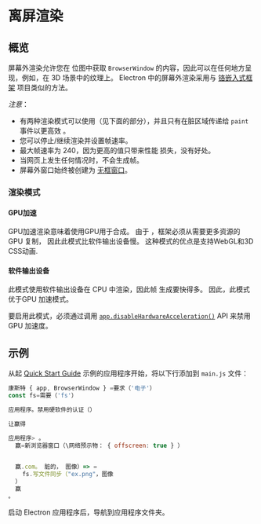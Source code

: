 # 离屏渲染

## 概览

屏幕外渲染允许您在 位图中获取 `BrowserWindow` 的内容，因此可以在任何地方呈现，例如，在 3D 场景中的纹理上。 Electron 中的屏幕外渲染采用与 [铬嵌入式框架](https://bitbucket.org/chromiumembedded/cef) 项目类似的方法。

*注意*：

* 有两种渲染模式可以使用（见下面的部分），并且只有在脏区域传递给 `paint` 事件以更高效 。
* 您可以停止/继续渲染并设置帧速率。
* 最大帧速率为 240，因为更高的值只带来性能 损失，没有好处。
* 当网页上发生任何情况时，不会生成帧。
* 屏幕外窗口始终被创建为 [无框窗口](../api/frameless-window.md)。

### 渲染模式

#### GPU加速

GPU加速渲染意味着使用GPU用于合成。 由于 ，框架必须从需要更多资源的 GPU 复制， 因此此模式比软件输出设备慢。 这种模式的优点是支持WebGL和3D CSS动画.

#### 软件输出设备

此模式使用软件输出设备在 CPU 中渲染，因此帧 生成要快得多。 因此，此模式优于GPU 加速模式。

要启用此模式，必须通过调用 [`app.disableHardwareAcceleration()`][disablehardwareacceleration] API 来禁用 GPU 加速度。

## 示例

从起 [Quick Start Guide](quick-start.md) 示例的应用程序开始，将以下行添加到 `main.js` 文件：

```javascript fiddle='docs/fiddles/features/offscreen-rendering'
康斯特 { app, BrowserWindow } =要求（'电子'）
const fs=需要（'fs'）

应用程序。禁用硬软件的认证（）

让赢得

应用程序> 。
  赢=新浏览器窗口（\网络预示物： { offscreen: true } ）
  

  赢.com。 脏的， 图像）=> =
    fs.写文件同步（"ex.png"，图像
  ）
  赢
。
```

启动 Electron 应用程序后，导航到应用程序文件夹。

[disablehardwareacceleration]: ../api/app.md#appdisablehardwareacceleration
